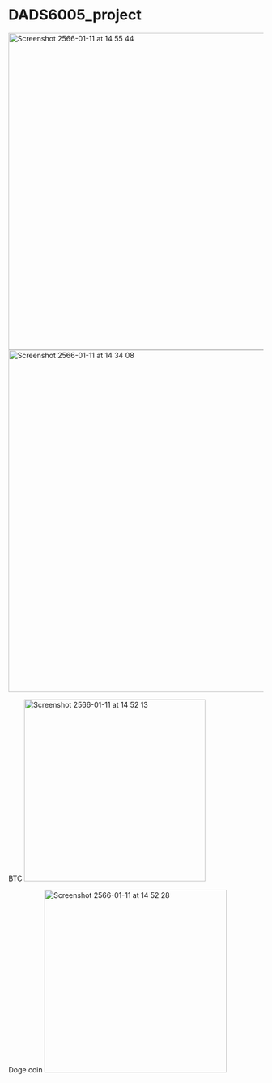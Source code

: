 # DADS6005_project


<img width="624" alt="Screenshot 2566-01-11 at 14 55 44" src="https://user-images.githubusercontent.com/80901294/211749515-91287750-e56c-4167-80dd-941f83189f2f.png">

<img width="674" alt="Screenshot 2566-01-11 at 14 34 08" src="https://user-images.githubusercontent.com/80901294/211745323-d3950e17-ba7d-48cb-83ba-66899b940b6c.png">

BTC
<img width="358" alt="Screenshot 2566-01-11 at 14 52 13" src="https://user-images.githubusercontent.com/80901294/211749574-03b1eb0f-65ef-4d81-8973-3f08de73008c.png">

Doge coin
<img width="360" alt="Screenshot 2566-01-11 at 14 52 28" src="https://user-images.githubusercontent.com/80901294/211749621-155fd46e-2f0b-4daa-b4c8-02954ad410ef.png">
